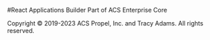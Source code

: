 #React Applications Builder
Part of ACS Enterprise Core

Copyright © 2019-2023 ACS Propel, Inc. and Tracy Adams.
All rights reserved.
